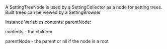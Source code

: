 A SettingTreeNode is used by a SettingCollector as a node for setting trees. Built trees can be viewed by a SettingBrowser

Instance Variables
	contents:		<Collection of SettingTreeNode>
	parentNode:		<SettingTreeNode or nil>

contents
	- the children

parentNode
	- the parent or nil if the node is a root
